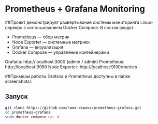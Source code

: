 # Prometheus + Grafana Monitoring

##Проект демонстрирует развёртывание системы мониторинга Linux-сервера с использованием Docker Compose. В состав входят:

- Prometheus — сбор метрик
- Node Exporter — системные метрики
- Grafana — визуализация
- Docker Compose — управление контейнерами

Grafana: http://localhost:3000 (admin / admin)
Prometheus: http://localhost:9090
Node Exporter: http://localhost:9100/metrics

##Примеры работы Grafana и Prometheus доступны в папке screenshots/.

## Запуск

```bash
git clone https://github.com/твоя-ссылка/prometheus-grafana.git
cd prometheus-grafana
sudo docker compose up -d
